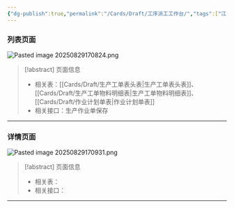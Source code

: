 ```yaml
---
{"dg-publish":true,"permalink":"/Cards/Draft/工序派工工作台/","tags":["江淮毅昌/蝶创I-MES/MES"]}
---
```




### 列表页面

![Pasted image 20250829170824.png](/img/user/Extras/Attachments/Pasted%20image%2020250829170824.png)

> [!abstract] 页面信息
> - 相关表：[[Cards/Draft/生产工单表头表\|生产工单表头表]]、[[Cards/Draft/生产工单物料明细表\|生产工单物料明细表]]、[[Cards/Draft/作业计划单表\|作业计划单表]]
> - 相关接口：生产作业单保存





---



### 详情页面

![Pasted image 20250829170931.png](/img/user/Extras/Attachments/Pasted%20image%2020250829170931.png)

> [!abstract] 页面信息
> - 相关表：
> - 相关接口：



---